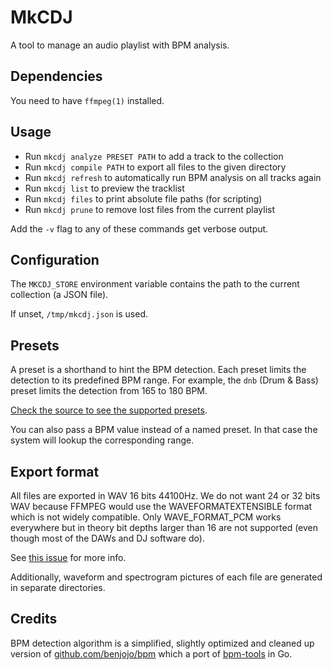 # MkCDJ

A tool to manage an audio playlist with BPM analysis.

## Dependencies

You need to have `ffmpeg(1)` installed.

## Usage

- Run `mkcdj analyze PRESET PATH` to add a track to the collection
- Run `mkcdj compile PATH` to export all files to the given directory
- Run `mkcdj refresh` to automatically run BPM analysis on all tracks again
- Run `mkcdj list` to preview the tracklist
- Run `mkcdj files` to print absolute file paths (for scripting)
- Run `mkcdj prune` to remove lost files from the current playlist

Add the `-v` flag to any of these commands get verbose output.

## Configuration

The `MKCDJ_STORE` environment variable contains the path to the current collection (a JSON file).

If unset, `/tmp/mkcdj.json` is used.

## Presets

A preset is a shorthand to hint the BPM detection. Each preset limits the detection to its predefined BPM range.
For example, the `dnb` (Drum & Bass) preset limits the detection from 165 to 180 BPM.

[Check the source to see the supported presets](https://github.com/mzanibelli/mkcdj/blob/master/mkcdj.go).

You can also pass a BPM value instead of a named preset. In that case the system will lookup the corresponding range.

## Export format

All files are exported in WAV 16 bits 44100Hz.
We do not want 24 or 32 bits WAV because FFMPEG would use the WAVEFORMATEXTENSIBLE format which is not widely compatible.
Only WAVE_FORMAT_PCM works everywhere but in theory bit depths larger than 16 are not supported (even though most of the DAWs and DJ software do).

See [this issue](https://trac.ffmpeg.org/ticket/4426) for more info.

Additionally, waveform and spectrogram pictures of each file are generated in separate directories.

## Credits

BPM detection algorithm is a simplified, slightly optimized and cleaned up version of [github.com/benjojo/bpm](https://github.com/benjojo/bpm) which a port of [bpm-tools](https://www.pogo.org.uk/~mark/bpm-tools/) in Go.
